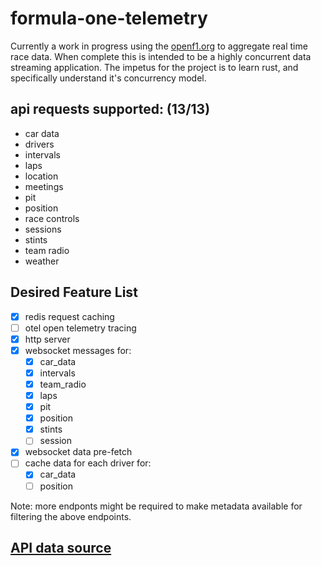 # formula-one-telemetry

Currently a work in progress using the [openf1.org](https://openf1.org/) to aggregate real time race data. When complete this is intended to be a highly concurrent data streaming application. The impetus for the project is to learn rust, and specifically understand it's concurrency model.

## api requests supported: (13/13)
- car data
- drivers 
- intervals
- laps
- location
- meetings
- pit
- position
- race controls
- sessions
- stints
- team radio
- weather


## Desired Feature List
- [X] redis request caching
- [ ] otel open telemetry tracing
- [X] http server
- [X] websocket messages for:
  - [X] car_data
  - [X] intervals
  - [X] team_radio
  - [X] laps
  - [X] pit
  - [X] position
  - [X] stints
  - [ ] session
- [X] websocket data pre-fetch
- [ ] cache data for each driver for:
  - [X] car_data
  - [ ] position  

Note: more endponts might be required to make metadata available for filtering
the above endpoints.

## [API data source](https://openf1.org/?shell#introduction)

